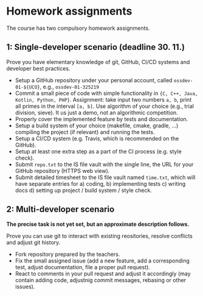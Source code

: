 # Homework assignments

The course has two compulsory homework assignments.

## 1: Single-developer scenario (deadline 30. 11.)

Prove you have elementary knowledge of git, GitHub, CI/CD systems and developer best practices.

* Setup a GitHub repository under your personal account, called `ossdev-01-${UCO}`, e.g., `ossdev-01-325219`
* Commit a small piece of code with simple functionality in `{C, C++, Java, Kotlin, Python, PHP}`. Assignment: take input two numbers `a, b`, print all primes in the interval `[a, b]`. Use algorithm of your choice (e.g., trial division, sieve). It us just a demo, not an algorithmic competition.
* Properly cover the implemented feature by tests and documentation.
* Setup a build system of your choice (makefile, cmake, gradle, ...) compiling the project (if relevant) and running the tests.
* Setup a CI/CD system (e.g. Travis, which is recommended on the GitHub).
* Setup at least one extra step as a part of the CI process (e.g. style check).
* Submit `repo.txt` to the IS file vault with the single line, the URL for your GitHub repository (HTTPS web view).
* Submit detailed timesheet to the IS file vault named `time.txt`, which will have separate entries for a) coding, b) implementing tests c) writing docs d) setting up project / build system / style check. 
  
## 2: Multi-developer scenario

**The precise task is not yet set, but an approximate description follows.**

Prove you can use git to interact with existing reositories, resolve conflicts and adjust git history.

- Fork repository prepared by the teachers.
- Fix the small assigned issue (add a new feature, add a corresponding test, adjust documentation, file a proper pull request).
- React to comments in your pull request and adjust it accordingly (may contain adding code, adjustnig commit messages, rebasing or other issues).
